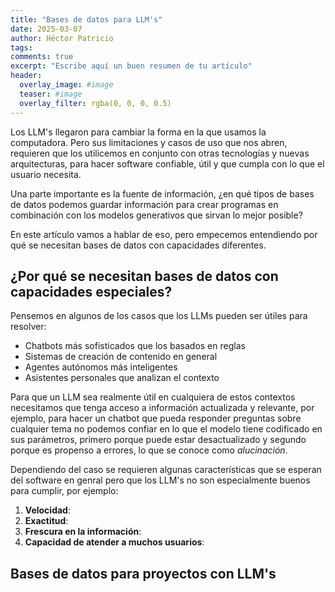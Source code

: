 ```yaml
---
title: "Bases de datos para LLM's"
date: 2025-03-07
author: Héctor Patricio
tags:
comments: true
excerpt: "Escribe aquí un buen resumen de tu artículo"
header:
  overlay_image: #image
  teaser: #image
  overlay_filter: rgba(0, 0, 0, 0.5)
---
```


Los LLM's llegaron para cambiar la forma en la que usamos la computadora.
Pero sus limitaciones y casos de uso que nos abren, requieren que los
utilicemos en conjunto con otras tecnologías y nuevas arquitecturas, para
hacer software confiable, útil y que cumpla con lo que el usuario necesita.

Una parte importante es la fuente de información, ¿en qué tipos de bases de
datos podemos guardar información para crear programas en combinación con
los modelos generativos que sirvan lo mejor posible?

En este artículo vamos a hablar de eso, pero empecemos entendiendo por qué
se necesitan bases de datos con capacidades diferentes.

## ¿Por qué se necesitan bases de datos con capacidades especiales?

Pensemos en algunos de los casos que los LLMs pueden ser útiles para resolver:

- Chatbots más sofisticados que los basados en reglas
- Sistemas de creación de contenido en general
- Agentes autónomos más inteligentes
- Asistentes personales que analizan el contexto

Para que un LLM sea realmente útil en cualquiera de estos contextos
necesitamos que tenga acceso a información actualizada y relevante, por ejemplo,
para hacer un chatbot que pueda responder preguntas sobre cualquier tema
no podemos confiar en lo que el modelo tiene codificado en sus parámetros, primero
porque puede estar desactualizado y segundo porque es propenso a errores,
lo que se conoce como _alucinación_.

Dependiendo del caso se requieren algunas características que se esperan del software
en genral pero que los LLM's no son especialmente buenos para cumplir, por ejemplo:

1. **Velocidad**:
2. **Exactitud**:
3. **Frescura en la información**:
4. **Capacidad de atender a muchos usuarios**:
## Bases de datos para proyectos con LLM's

